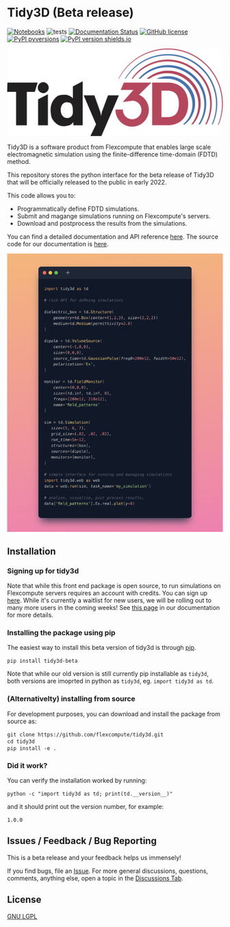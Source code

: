# Tidy3D (Beta release)

[![Notebooks](https://mybinder.org/badge_logo.svg)](https://mybinder.org/v2/gh/flexcompute-readthedocs/tidy3d-docs/readthedocs?labpath=docs%2Fsource%2Fnotebooks)
![tests](https://github.com/flexcompute/tidy3d/actions/workflows//run_tests.yml/badge.svg)
[![Documentation Status](https://readthedocs.com/projects/flexcompute-tidy3ddocumentation/badge/?version=latest)](https://flexcompute-tidy3ddocumentation.readthedocs-hosted.com/en/latest/?badge=latest)
[![GitHub license](https://img.shields.io/github/license/flexcompute/tidy3d)](https://github.com/flexcompute/tidy3d/blob/main/LICENSE)
[![PyPI pyversions](https://img.shields.io/pypi/pyversions/tidy3d-beta.svg)](https://pypi.python.org/pypi/tidy3d-beta/)
[![PyPI version shields.io](https://img.shields.io/pypi/v/tidy3d-beta.svg)](https://pypi.python.org/pypi/tidy3d-beta/)


![](https://raw.githubusercontent.com/flexcompute/tidy3d/main/img/Tidy3D-logo.svg)

Tidy3D is a software product from Flexcompute that enables large scale electromagnetic simulation using the finite-difference time-domain (FDTD) method.

This repository stores the python interface for the beta release of Tidy3D that will be officially released to the public in early 2022.

This code allows you to:
* Programmatically define FDTD simulations.
* Submit and magange simulations running on Flexcompute's servers.
* Download and postprocess the results from the simulations.

You can find a detailed documentation and API reference [here](https://flexcompute-tidy3ddocumentation.readthedocs-hosted.com/en/latest/).
The source code for our documentation is [here](https://github.com/flexcompute-readthedocs/tidy3d-docs).

![](https://raw.githubusercontent.com/flexcompute/tidy3d/main/img/snippet.png)

## Installation

### Signing up for tidy3d

Note that while this front end package is open source, to run simulations on Flexcompute servers requires an account with credits.
You can sign up [here](https://client.simulation.cloud/register-waiting).  While it's currently a waitlist for new users, we will be rolling out to many more users in the coming weeks!  See [this page](https://flexcompute-tidy3ddocumentation.readthedocs-hosted.com/en/latest/quickstart.html) in our documentation for more details.

### Installing the package using pip

The easiest way to install this beta version of tidy3d is through [pip](https://pip.pypa.io/en/stable/).

```
pip install tidy3d-beta
```

Note that while our old version is still currently pip installable as `tidy3d`, both versions are imoprted in python as `tidy3d`, eg. `import tidy3d as td`.

### (Alternativelty) installing from source

For development purposes, you can download and install the package from source as:

```
git clone https://github.com/flexcompute/tidy3d.git
cd tidy3d
pip install -e .
```

### Did it work?

You can verify the installation worked by running:

```
python -c "import tidy3d as td; print(td.__version__)"
```

and it should print out the version number, for example:

```
1.0.0
```

## Issues / Feedback / Bug Reporting

This is a beta release and your feedback helps us immensely!

If you find bugs, file an [Issue](https://github.com/flexcompute/tidy3d/issues).
For more general discussions, questions, comments, anything else, open a topic in the [Discussions Tab](https://github.com/flexcompute/tidy3d/discussions).

## License

[GNU LGPL](https://github.com/flexcompute/tidy3d/blob/main/LICENSE)
